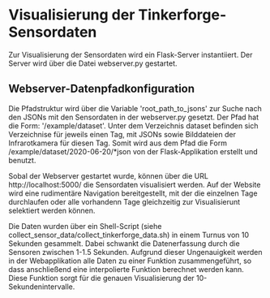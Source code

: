 # Visualisierung der Tinkerforge-Sensordaten

Zur Visualisierung der Sensordaten wird ein Flask-Server instantiiert.
Der Server wird über die Datei webserver.py gestartet.

## Webserver-Datenpfadkonfiguration

Die Pfadstruktur wird über die Variable 'root_path_to_jsons' zur Suche nach den JSONs mit den Sensordaten in der
webserver.py gesetzt.
Der Pfad hat die Form: '/example/dataset'. Unter dem Verzeichnis dataset befinden sich Verzeichnise für jeweils einen
Tag, mit JSONs sowie Bilddateien der Infrarotkamera für diesen Tag.
Somit wird aus dem Pfad die Form /example/dataset/2020-06-20/*json von der Flask-Applikation erstellt und benutzt.

Sobal der Webserver gestartet wurde, können über die URL http://localhost:5000/ die Sensordaten visualisiert werden.
Auf der Website wird eine rudimentäre Navigation bereitgestellt, mit der die einzelnen Tage durchlaufen oder alle
vorhandenn Tage gleichzeitig zur Visualisierunt selektiert werden können.

Die Daten wurden über ein Shell-Script (siehe collect_sensor_data/collect_tinkerforge_data.sh) in einem Turnus von 10
Sekunden gesammelt.
Dabei schwankt die Datenerfassung durch die Sensoren zwischen 1-1.5 Sekunden. Aufgrund dieser Ungenauigkeit werden in
der Webapplikation alle Daten zu einer Funktion zusammengeführt, so dass anschließend eine interpolierte Funktion
berechnet werden kann. Diese Funktion sorgt für die genauen Visualisierung der 10-Sekundenintervalle.